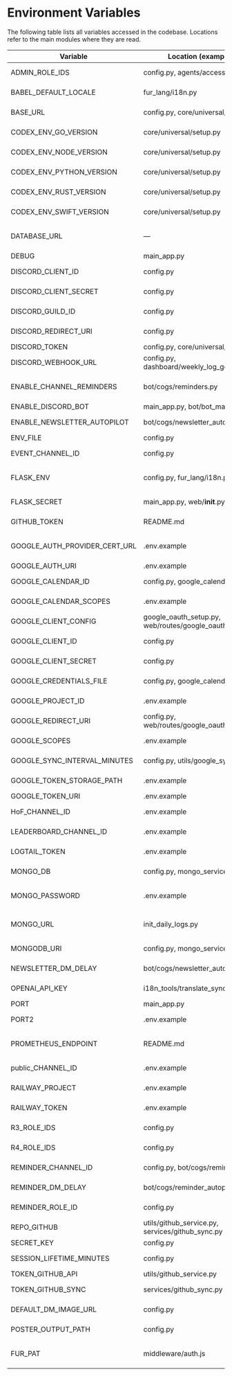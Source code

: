 # Environment Variables

The following table lists all variables accessed in the codebase. Locations refer to the main modules where they are read.

| Variable | Location (examples) | Purpose |
|----------|--------------------|---------|
| ADMIN_ROLE_IDS | config.py, agents/access_agent.py | Discord role IDs with admin privileges |
| BABEL_DEFAULT_LOCALE | fur_lang/i18n.py | Default locale for Flask-Babel |
| BASE_URL | config.py, core/universal/setup.py | Public application base URL |
| CODEX_ENV_GO_VERSION | core/universal/setup.py | Version hint for Go runtime |
| CODEX_ENV_NODE_VERSION | core/universal/setup.py | Version hint for Node runtime |
| CODEX_ENV_PYTHON_VERSION | core/universal/setup.py | Version hint for Python runtime |
| CODEX_ENV_RUST_VERSION | core/universal/setup.py | Version hint for Rust runtime |
| CODEX_ENV_SWIFT_VERSION | core/universal/setup.py | Version hint for Swift runtime |
| DATABASE_URL | — | Optional alternative database connection string |
| DEBUG | main_app.py | Enable debug mode |
| DISCORD_CLIENT_ID | config.py | Discord OAuth client ID |
| DISCORD_CLIENT_SECRET | config.py | Discord OAuth client secret |
| DISCORD_GUILD_ID | config.py | Discord guild/server ID |
| DISCORD_REDIRECT_URI | config.py | Redirect URI for Discord OAuth |
| DISCORD_TOKEN | config.py, core/universal/setup.py | Bot token for Discord |
| DISCORD_WEBHOOK_URL | config.py, dashboard/weekly_log_generator.py | Webhook for Discord messages |
| ENABLE_CHANNEL_REMINDERS | bot/cogs/reminders.py | Toggle reminder messages in channels |
| ENABLE_DISCORD_BOT | main_app.py, bot/bot_main.py | Start real Discord bot |
| ENABLE_NEWSLETTER_AUTOPILOT | bot/cogs/newsletter_autopilot.py | Enable newsletter cron |
| ENV_FILE | config.py | Path to `.env` file |
| EVENT_CHANNEL_ID | config.py | Optional event channel ID |
| FLASK_ENV | config.py, fur_lang/i18n.py | Flask environment (`production` or `development`) |
| FLASK_SECRET | main_app.py, web/__init__.py | Flask secret key if not set via `SECRET_KEY` |
| GITHUB_TOKEN | README.md | Token for GitHub actions |
| GOOGLE_AUTH_PROVIDER_CERT_URL | .env.example | Certificate URL for Google OAuth validation |
| GOOGLE_AUTH_URI | .env.example | OAuth auth endpoint |
| GOOGLE_CALENDAR_ID | config.py, google_calendar_sync.py | Google Calendar ID used for sync |
| GOOGLE_CALENDAR_SCOPES | .env.example | Scopes for calendar write access |
| GOOGLE_CLIENT_CONFIG | google_oauth_setup.py, web/routes/google_oauth_web.py | Path to Google client config JSON |
| GOOGLE_CLIENT_ID | config.py | Google OAuth client ID |
| GOOGLE_CLIENT_SECRET | config.py | Google OAuth client secret |
| GOOGLE_CREDENTIALS_FILE | config.py, google_calendar_sync.py | Service account credentials file |
| GOOGLE_PROJECT_ID | .env.example | Google Cloud project ID |
| GOOGLE_REDIRECT_URI | config.py, web/routes/google_oauth_web.py | OAuth redirect URI |
| GOOGLE_SCOPES | .env.example | Scopes for read-only calendar access |
| GOOGLE_SYNC_INTERVAL_MINUTES | config.py, utils/google_sync_task.py | Interval for calendar sync |
| GOOGLE_TOKEN_STORAGE_PATH | .env.example | Path to stored OAuth tokens |
| GOOGLE_TOKEN_URI | .env.example | OAuth token endpoint |
| HoF_CHANNEL_ID | .env.example | Channel for Hall of Fame posts |
| LEADERBOARD_CHANNEL_ID | .env.example | Channel for leaderboard updates |
| LOGTAIL_TOKEN | .env.example | Token for Logtail logging |
| MONGO_DB | config.py, mongo_service.py | MongoDB database name |
| MONGO_PASSWORD | .env.example | Password for MongoDB authentication |
| MONGO_URL | init_daily_logs.py | Simple Mongo connection URL for scripts |
| MONGODB_URI | config.py, mongo_service.py | MongoDB connection URI |
| NEWSLETTER_DM_DELAY | bot/cogs/newsletter_autopilot.py | Delay between DM sends |
| OPENAI_API_KEY | i18n_tools/translate_sync.py | OpenAI API authentication |
| PORT | main_app.py | HTTP server port |
| PORT2 | .env.example | Secondary port for auxiliary services |
| PROMETHEUS_ENDPOINT | README.md | Prometheus metrics endpoint (default http://localhost:9090) |
| public_CHANNEL_ID | .env.example | Channel for public announcements |
| RAILWAY_PROJECT | .env.example | Railway project identifier |
| RAILWAY_TOKEN | .env.example | Railway API token for deployment |
| R3_ROLE_IDS | config.py | Discord role IDs for R3 group |
| R4_ROLE_IDS | config.py | Discord role IDs for R4 group |
| REMINDER_CHANNEL_ID | config.py, bot/cogs/reminders.py | Channel for reminder posts |
| REMINDER_DM_DELAY | bot/cogs/reminder_autopilot.py | Delay for DM reminders |
| REMINDER_ROLE_ID | config.py | Discord role for reminder pings |
| REPO_GITHUB | utils/github_service.py, services/github_sync.py | Default GitHub repository |
| SECRET_KEY | config.py | Flask session secret |
| SESSION_LIFETIME_MINUTES | config.py | Lifetime for user sessions |
| TOKEN_GITHUB_API | utils/github_service.py | GitHub API token |
| TOKEN_GITHUB_SYNC | services/github_sync.py | Token for sync service |
| DEFAULT_DM_IMAGE_URL | config.py | Default image for Discord DMs |
| POSTER_OUTPUT_PATH | config.py | Directory for generated posters |
| FUR_PAT | middleware/auth.js | Personal access token for Node middleware |

